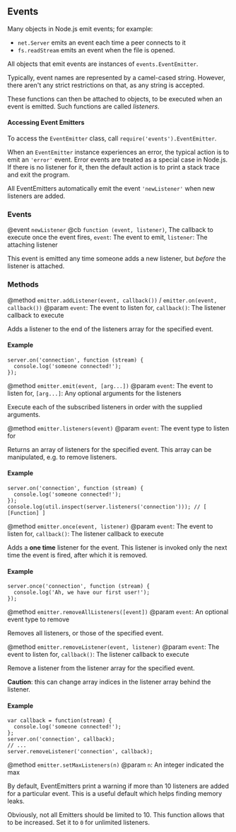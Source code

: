 ## Events

Many objects in Node.js emit events; for example:

* `net.Server` emits an event each time a peer connects to it
* `fs.readStream` emits an event when the file is opened. 

All objects that emit events are instances of `events.EventEmitter`.

Typically, event names are represented by a camel-cased string. However, there aren't any strict restrictions on that, as any string is accepted.

These functions can then be attached to objects, to be executed when an event is emitted. Such functions are called _listeners_.

#### Accessing Event Emitters

To access the `EventEmitter` class, call `require('events').EventEmitter`.

When an `EventEmitter` instance experiences an error, the typical action is to emit an `'error'` event. Error events are treated as a special case in Node.js. If there is no listener for it, then the default action is to print a stack trace and exit the program.

All EventEmitters automatically emit the event `'newListener'` when new listeners are added.

### Events

@event `newListener`
@cb `function (event, listener)`, The callback to execute once the event fires, `event`: The event to emit, `listener`: The attaching listener

This event is emitted any time someone adds a new listener, but *before* the listener is attached.

### Methods

@method `emitter.addListener(event, callback())` / `emitter.on(event, callback())`
@param `event`: The event to listen for, `callback()`: The listener callback to execute

Adds a listener to the end of the listeners array for the specified event.

#### Example

    server.on('connection', function (stream) {
      console.log('someone connected!');
    });

@method `emitter.emit(event, [arg...])`
@param `event`: The event to listen for, `[arg...]`: Any optional arguments for the listeners

Execute each of the subscribed listeners in order with the supplied arguments.

@method `emitter.listeners(event)`
@param `event`: The event type to listen for

Returns an array of listeners for the specified event. This array can be
manipulated, e.g. to remove listeners.

#### Example

    server.on('connection', function (stream) {
      console.log('someone connected!');
    });
    console.log(util.inspect(server.listeners('connection'))); // [ [Function] ]
    
@method `emitter.once(event, listener)`
@param `event`: The event to listen for, `callback()`: The listener callback to execute

Adds a **one time** listener for the event. This listener is invoked only the next time the event is fired, after which it is removed.

#### Example

    server.once('connection', function (stream) {
      console.log('Ah, we have our first user!');
    });

@method `emitter.removeAllListeners([event])`
@param `event`: An optional event type to remove

Removes all listeners, or those of the specified event.

@method `emitter.removeListener(event, listener)`
@param `event`: The event to listen for, `callback()`: The listener callback to execute

Remove a listener from the listener array for the specified event.

**Caution**: this can change array indices in the listener array behind the listener.

#### Example

    var callback = function(stream) {
      console.log('someone connected!');
    };
    server.on('connection', callback);
    // ...
    server.removeListener('connection', callback);


@method `emitter.setMaxListeners(n)`
@param `n`: An integer indicated the max

By default, EventEmitters print a warning if more than 10 listeners are added for a particular event. This is a useful default which helps finding memory leaks.

Obviously, not all Emitters should be limited to 10. This function allows
that to be increased. Set it to `0` for unlimited listeners.

